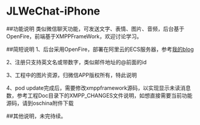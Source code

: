 JLWeChat-iPhone
===============
##功能说明
类似微信聊天功能，可发送文字、表情、图片、音频，后台基于OpenFire，前端基于XMPPFrameWork，欢迎讨论学习。

##简短说明
1、后台采用OpenFire，部署在阿里云的ECS服务器，参考[我的blog](http://jimneylee.github.io/2014/10/31/install-openfire-in-aliyun-ecs-server/)

2、注册只支持英文名或带数字，类似邮件地址的@前面的id

3、工程中的图片资源，归微信APP版权所有，特此说明

4、pod update完成后，需要修改xmppframework源码，以实现显示未读消息数，参考工程Doc目录下的XMPP_CHANGES文件说明，如想直接需要当前功能源码，请到oschina附件下载

##其他说明，未完待续。
